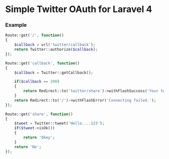 Simple Twitter OAuth for Laravel 4
==================================

### Example
```php
Route::get('/', function()
{
	$callback = url('twitter/callback');
	return Twitter::authorize($callback);
});

Route::get('callback', function()
{
	$callback = Twitter::getCallback();

	if($callback == 200)
	{
		return Redirect::to('twitter/share')->withFlashSuccess('Your twitter is connected.');
	}
	return Redirect::to('/')->withFlashError('Connecting failed.');
});

Route::get('share', function()
{
	$tweet = Twitter::tweet('Hello....123');
	if($tweet->isOk())
	{
		return 'Okey';
	}
	return 'No';
});
```